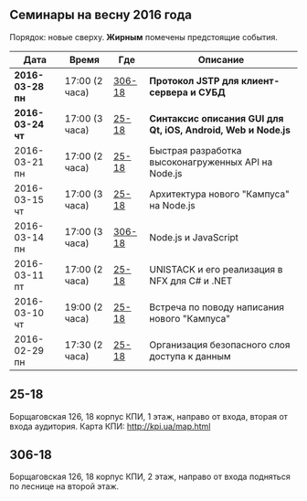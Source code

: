 ## Семинары на весну 2016 года

Порядок: новые сверху. **Жирным** помечены предстоящие события.

| Дата          | Время | Где              | Описание                                            |
|---            |---    |---               |---                                                  |
| **2016-03-28 пн** | 17:00 (2 часа) | [306-18](#306-18)  | **Протокол JSTP для клиент-сервера и СУБД** |
| **2016-03-24 чт** | 17:00 (3 часа) | [25-18](#25-18)    | **Синтаксис описания GUI для Qt, iOS, Android, Web и Node.js** |
| 2016-03-21 пн | 17:00 (2 часа) | [25-18](#25-18)   | Быстрая разработка высоконагруженных API на Node.js |
| 2016-03-15 чт | 17:00 (3 часа) | [25-18](#25-18)   | Архитектура нового "Кампуса" на Node.js             |
| 2016-03-14 пн | 17:00 (3 часа) | [306-18](#306-18) | Node.js и JavaScript                                |
| 2016-03-11 пт | 17:00 (2 часа) | [25-18](#25-18)   | UNISTACK и его реализация в NFX для C# и .NET       |
| 2016-03-10 чт | 19:00 (2 часа) | [25-18](#25-18)   | Встреча по поводу написания нового "Кампуса"        |
| 2016-02-29 пн | 17:30 (2 часа) | [25-18](#25-18)   | Организация безопасного слоя доступа к данным       |

## 25-18

Борщаговская 126, 18 корпус КПИ, 1 этаж, направо от входа, вторая от входа аудитория.
Карта КПИ: http://kpi.ua/map.html

## 306-18

Борщаговская 126, 18 корпус КПИ, 2 этаж, направо от входа подняться по леснице на второй этаж.
